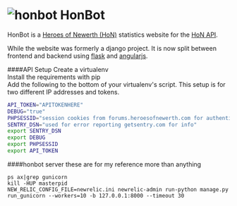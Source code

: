 ![honbot](http://i.imgur.com/eniKwWN.jpg)
HonBot
=============
HonBot is a [Heroes of Newerth (HoN)](http://www.heroesofnewerth.com/) statistics website for the [HoN API](http://api.heroesofnewerth.com/).

While the website was formerly a django project. It is now split between frontend and backend using [flask](http://flask.pocoo.org/) and [angularjs](https://angularjs.org/).

####API Setup
Create a virtualenv  
Install the requirements with pip  
Add the following to the bottom of your virtualenv's script. This setup is for two different IP addresses and tokens.
``` bash
API_TOKEN="APITOKENHERE"
DEBUG="true"
PHPSESSID="session cookies from forums.heroesofnewerth.com for authentication"
SENTRY_DSN="used for error reporting getsentry.com for info"
export SENTRY_DSN
export DEBUG
export PHPSESSID
export API_TOKEN
```

####honbot server
these are for my reference more than anything

    ps ax|grep gunicorn
    kill -HUP masterpid
    NEW_RELIC_CONFIG_FILE=newrelic.ini newrelic-admin run-python manage.py run_gunicorn --workers=10 -b 127.0.0.1:8000 --timeout 30

